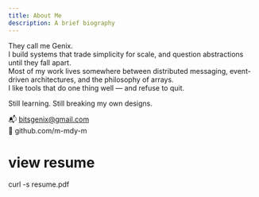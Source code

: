 ```yaml
---
title: About Me
description: A brief biography
---
```


They call me Genix.  
I build systems that trade simplicity for scale, and question abstractions until they fall apart.  
Most of my work lives somewhere between distributed messaging, event-driven architectures, and the philosophy of arrays.  
I like tools that do one thing well — and refuse to quit.

Still learning. Still breaking my own designs.

📬 bitsgenix@gmail.com  
🐙 github.com/m-mdy-m

# view resume
curl -s resume.pdf